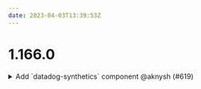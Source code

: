 ```yaml
---
date: 2023-04-03T13:39:53Z
---
```


# 1.166.0

<details>
  <summary>Add `datadog-synthetics` component @aknysh (#619)</summary>

### what
* Add `datadog-synthetics` component

### why
* This component is responsible for provisioning Datadog synthetic tests

* Supports Datadog synthetics private locations
  - https://docs.datadoghq.com/getting_started/synthetics/private_location
  - https://docs.datadoghq.com/synthetics/private_locations

* Synthetic tests allow you to observe how your systems and applications are performing using simulated requests and actions from the AWS managed locations around the globe and to monitor internal endpoints from private locations



</details>